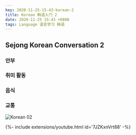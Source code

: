 ```yaml
---
key: 2020-11-25-15-43-korean-2
title: Korean 韩语入门 2
date: 2020-11-25 15:43 +0800
tags: Language 语言学习 韩语
---
```


## Sejong Korean Conversation 2

### 안부

### 취미 활동

### 음식

### 교통

![Korean 02](https://tenetai.com/iclass/ko2.jpg)

<div>{%- include extensions/youtube.html id='7JZKxnVrt88' -%}</div>

<!--more-->
